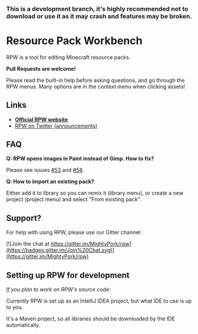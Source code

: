 ### This is a development branch, it's highly recommended not to download or use it as it may crash and features may be broken.
# Resource Pack Workbench

RPW is a tool for editing Minecraft resource packs.

**Pull Requests are welcome!**

Please read the built-in help before asking questions, and go through the RPW menus.
Many options are in the context menu when clicking assets!

## Links

- [**Official RPW website**](https://mcrpw.github.io/)
- [RPW on Twitter (announcements)](https://twitter.com/RPWapp)

## FAQ

**Q: RPW opens images in Paint instead of Gimp. How to fix?**

Please see issues [#53](https://github.com/mcRPW/rpw/issues/53) and [#58](https://github.com/mcRPW/rpw/issues/58).

**Q: How to import an existing pack?**

Either add it to library so you can remix it (library menu), or create a new project (project menu) and select "From existing pack".

## Support?

For help with using RPW, please use our Gitter channel:

[![Join the chat at https://gitter.im/MightyPork/rpw](https://badges.gitter.im/Join%20Chat.svg)](https://gitter.im/MightyPork/rpw)

## Setting up RPW for development

*If you plan to work on RPW's source code:*

Currently RPW is set up as an IntelliJ IDEA project, but what IDE to use is up to you.

It's a Maven project, so all libraries should be downloaded by the IDE automatically.
